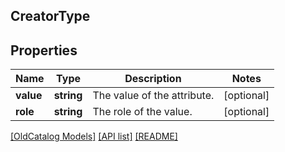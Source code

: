 ## CreatorType

## Properties

Name | Type | Description | Notes
------------ | ------------- | ------------- | -------------
**value** | **string** | The value of the attribute. | [optional]
**role** | **string** | The role of the value. | [optional]

[[OldCatalog Models]](../) [[API list]](../../Api) [[README]](../../../README.md)
